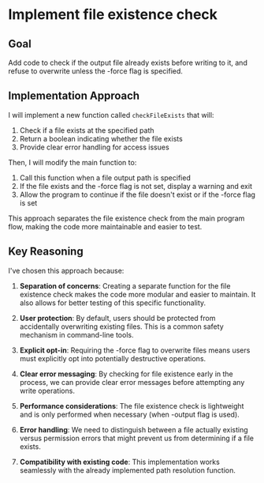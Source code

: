 # Implement file existence check

## Goal
Add code to check if the output file already exists before writing to it, and refuse to overwrite unless the -force flag is specified.

## Implementation Approach
I will implement a new function called `checkFileExists` that will:

1. Check if a file exists at the specified path
2. Return a boolean indicating whether the file exists
3. Provide clear error handling for access issues

Then, I will modify the main function to:

1. Call this function when a file output path is specified
2. If the file exists and the -force flag is not set, display a warning and exit
3. Allow the program to continue if the file doesn't exist or if the -force flag is set

This approach separates the file existence check from the main program flow, making the code more maintainable and easier to test.

## Key Reasoning
I've chosen this approach because:

1. **Separation of concerns**: Creating a separate function for the file existence check makes the code more modular and easier to maintain. It also allows for better testing of this specific functionality.

2. **User protection**: By default, users should be protected from accidentally overwriting existing files. This is a common safety mechanism in command-line tools.

3. **Explicit opt-in**: Requiring the -force flag to overwrite files means users must explicitly opt into potentially destructive operations.

4. **Clear error messaging**: By checking for file existence early in the process, we can provide clear error messages before attempting any write operations.

5. **Performance considerations**: The file existence check is lightweight and is only performed when necessary (when -output flag is used).

6. **Error handling**: We need to distinguish between a file actually existing versus permission errors that might prevent us from determining if a file exists.

7. **Compatibility with existing code**: This implementation works seamlessly with the already implemented path resolution function.